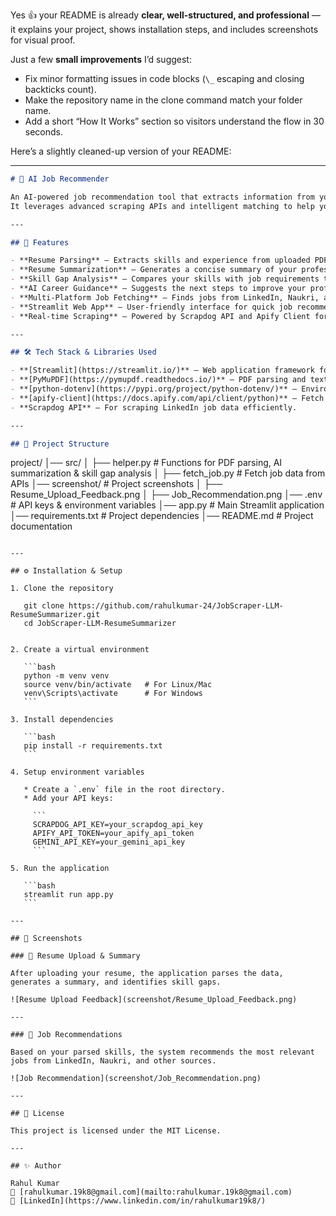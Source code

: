 Yes 👍 your README is already **clear, well-structured, and professional** — it explains your project, shows installation steps, and includes screenshots for visual proof.

Just a few **small improvements** I’d suggest:

* Fix minor formatting issues in code blocks (`\_` escaping and closing backticks count).
* Make the repository name in the clone command match your folder name.
* Add a short “How It Works” section so visitors understand the flow in 30 seconds.

Here’s a slightly cleaned-up version of your README:

---

```markdown
# 📄 AI Job Recommender

An AI-powered job recommendation tool that extracts information from your resume, summarizes your profile, identifies skill gaps, and fetches relevant job listings from platforms like LinkedIn and Naukri.  
It leverages advanced scraping APIs and intelligent matching to help you find jobs that align with your skills and plan your next career step.

---

## 🚀 Features

- **Resume Parsing** – Extracts skills and experience from uploaded PDF resumes.
- **Resume Summarization** – Generates a concise summary of your professional background.
- **Skill Gap Analysis** – Compares your skills with job requirements to identify missing skills.
- **AI Career Guidance** – Suggests the next steps to improve your profile for better job matches.
- **Multi-Platform Job Fetching** – Finds jobs from LinkedIn, Naukri, and other platforms.
- **Streamlit Web App** – User-friendly interface for quick job recommendations.
- **Real-time Scraping** – Powered by Scrapdog API and Apify Client for live job data.

---

## 🛠️ Tech Stack & Libraries Used

- **[Streamlit](https://streamlit.io/)** – Web application framework for building the UI.
- **[PyMuPDF](https://pymupdf.readthedocs.io/)** – PDF parsing and text extraction.
- **[python-dotenv](https://pypi.org/project/python-dotenv/)** – Environment variable management.
- **[apify-client](https://docs.apify.com/api/client/python)** – Fetch job data from Apify actors.
- **Scrapdog API** – For scraping LinkedIn job data efficiently.

---

## 📂 Project Structure

```

project/
│── src/
│   ├── helper.py               # Functions for PDF parsing, AI summarization & skill gap analysis
│   ├── fetch\_job.py             # Fetch job data from APIs
│── screenshot/                  # Project screenshots
│   ├── Resume\_Upload\_Feedback.png
│   ├── Job\_Recommendation.png
│── .env                         # API keys & environment variables
│── app.py                       # Main Streamlit application
│── requirements.txt             # Project dependencies
│── README.md                    # Project documentation

````

---

## ⚙️ Installation & Setup

1. Clone the repository

   git clone https://github.com/rahulkumar-24/JobScraper-LLM-ResumeSummarizer.git
   cd JobScraper-LLM-ResumeSummarizer


2. Create a virtual environment

   ```bash
   python -m venv venv
   source venv/bin/activate   # For Linux/Mac
   venv\Scripts\activate      # For Windows
   ```

3. Install dependencies

   ```bash
   pip install -r requirements.txt
   ```

4. Setup environment variables

   * Create a `.env` file in the root directory.
   * Add your API keys:

     ```
     SCRAPDOG_API_KEY=your_scrapdog_api_key
     APIFY_API_TOKEN=your_apify_api_token
     GEMINI_API_KEY=your_gemini_api_key
     ```

5. Run the application

   ```bash
   streamlit run app.py
   ```

---

## 📸 Screenshots

### 📄 Resume Upload & Summary

After uploading your resume, the application parses the data, generates a summary, and identifies skill gaps.

![Resume Upload Feedback](screenshot/Resume_Upload_Feedback.png)

---

### 💼 Job Recommendations

Based on your parsed skills, the system recommends the most relevant jobs from LinkedIn, Naukri, and other sources.

![Job Recommendation](screenshot/Job_Recommendation.png)

---

## 📜 License

This project is licensed under the MIT License.

---

## ✨ Author

Rahul Kumar
📧 [rahulkumar.19k8@gmail.com](mailto:rahulkumar.19k8@gmail.com)
🔗 [LinkedIn](https://www.linkedin.com/in/rahulkumar19k8/)



